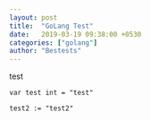 ```yaml
---
layout: post
title:  "GoLang Test"
date:   2019-03-19 09:38:00 +0530
categories: ["golang"]
author: "Bestests"
---
```

test
``` golang
var test int = "test"

test2 := "test2"
```
